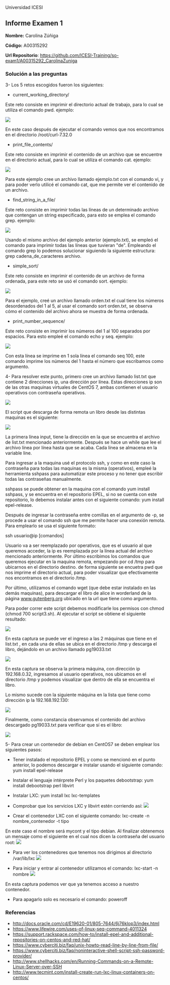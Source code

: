 Universidad ICESI
## Informe Examen 1
**Nombre:**  Carolina Zúñiga

**Código:**  A00315292

**Url Repositorio**: https://github.com/ICESI-Training/so-exam1/A00315292_CarolinaZuniga

### Solución a las preguntas

3- Los 5 retos escogidos fueron los siguientes:

- current_working_directory/

Este reto consiste en imprimir el directorio actual de trabajo, para lo cual se utiliza el comando pwd.
ejemplo:

![][1]

En este caso después de ejecutar el comando vemos que nos encontramos en el directorio /root/curl-7.32.0

- print_file_contents/ 

Este reto consiste en imprimir el contenido de un archivo que se encuentre en el directorio actual, para lo cual se utiliza el comando cat.
ejemplo:

![][2]

Para este ejemplo cree un archivo llamado ejemplo.txt con el comando vi, y para poder verlo utilicé el comando cat, que me permite ver el contenido de un archivo.

- find_string_in_a_file/

Este reto consiste en imprimir todas las líneas de un determinado archivo que contengan un string especificado, para esto se emplea el comando grep.
ejemplo:

![][3]

Usando el mismo archivo del ejemplo anterior (ejemplo.txt), se empleó el comando para imprimir todas las líneas que tuvieran "de". Empleando el comando grep lo podemos solucionar siguiendo la siguiente estructura:
grep cadena_de_caracteres archivo.

- simple_sort/

Este reto consiste en imprimir el contenido de un archivo de forma ordenada, para este reto se usó el comando sort.
ejemplo:

![][4]

Para el ejemplo, creé un archivo llamado orden.txt el cual tiene los números desordenados del 1 al 5, al usar el comando sort orden.txt, se observa cómo el contenido del archivo ahora se muestra de forma ordenada.

- print_number_sequence/

Este reto consiste en imprimir los números del 1 al 100 separados por espacios. Para esto empleé el comando echo y seq.
ejemplo:

![][5]

Con esta línea se imprime en 1 sola línea el comando seq 100, este comando imprime los números del 1 hasta el número que escribamos como argumento.

4- Para resolver este punto, primero cree un archivo llamado list.txt que contiene 2 direcciones ip, una dirección por línea. Estas direcciones ip son de las otras maquinas virtuales de CentOS 7, ambas contienen el usuario operativos con contraseña operativos.

![][10]

El script que descarga de forma remota un libro desde las distintas maquinas es el siguiente:

![][9]

La primera línea input, tiene la dirección en la que se encuentra el archivo de list.txt mencionado anteriormente. Después se hace un while que lee el archivo línea por línea hasta que se acaba. Cada línea se almacena en la variable line.

Para ingresar a la maquina usé el protocolo ssh, y como en este caso la contraseña para todas las maquinas es la misma (operativos), empleé la herramienta sshpass para automatizar este proceso y no tener que escribir todas las contraseñas manualmente.

sshpass se puede obtener en la maquina con el comando yum install sshpass, y se encuentra en el repositorio EPEL, si no se cuenta con este repositorio, lo debemos instalar antes con el siguiente comando: yum install epel-release.

Después de ingresar la contraseña entre comillas en el argumento de -p, se procede a usar el comando ssh que me permite hacer una conexión remota. Para emplearlo se usa el siguiente formato:

ssh usuario@ip [comandos]

Usuario va a ser reemplazado por operativos, que es el usuario al que queremos acceder, la ip es reemplazada por la línea actual del archivo mencionado anteriormente. Por último escribimos los comandos que queremos ejecutar en la maquina remota, empezando por cd /tmp para ubicarnos en el directorio destino. de forma siguiente se encuetra pwd que nos imprime el directorio actual, para poder visualizar que efectivamente nos encontramos en el directorio /tmp.

Por último, utilizamos el comando wget (que debe estar instalado en las demás maquinas), para descargar el libro de alice in worderland de la página www.gutenberg.org ubicado en la url que tiene como argumento.

Para poder correr este script debemos modificarle los permisos con chmod (chmod 700 script3.sh). Al ejecutar el script se obtiene el siguiente resultado:

![][6]

En esta captura se puede ver el ingreso a las 2 máquinas que tiene en el list.txt , en cada una de ellas se ubica en el directorio /tmp y descarga el libro, dejándolo en un archivo llamado pg19033.txt


![][7]

En esta captura se observa la primera máquina, con dirección ip 192.168.0.32, ingresamos al usuario operativos, nos ubicamos en el directorio /tmp y podemos visualizar que dentro de ella se encuentra el libro.

Lo mismo sucede con la siguiente máquina en la lista que tiene como dirección ip la 192.168.192.130:

![][8]

Finalmente, como constancia observamos el contenido del archivo descargado pg19033.txt para verificar que sí es el libro:

![][16]


5- Para crear un contenedor de debian en CentOS7 se deben emplear los siguientes pasos:

  - Tener instalado el repositorio EPEL y como se mencionó en el punto anterior, lo podemos descargar e instalar usando el siguiente comando:
yum install epel-release

  - Instalar el lenguaje intérprete Perl y los paquetes debootstrap:
yum install debootstrap perl libvirt

  - Instalar LXC:
yum install lxc lxc-templates

  - Comprobar que los servicios LXC  y libvirt estén corriendo así:
![][12]

  - Crear el contenedor LXC con el siguiente comando:
lxc-create -n nombre_contenedor -t tipo

En este caso el nombre será mycont y el tipo debian. Al finalizar obtenemos un mensaje como el siguiente en el cual nos dicen la contraseña del usuario root:
![][13]

- Para ver los contenedores que tenemos nos dirigimos al directorio /var/lib/lxc
![][14]

- Para iniciar y entrar al contenedor utilizamos el comando:
lxc-start -n nombre
![][15]

En esta captura podemos ver que ya tenemos acceso a nuestro contenedor. 

- Para apagarlo solo es necesario el comando: poweroff


### Referencias
- http://docs.oracle.com/cd/E19620-01/805-7644/6j76klop3/index.html
- https://www.lifewire.com/uses-of-linux-seq-command-4011324
- https://support.rackspace.com/how-to/install-epel-and-additional-repositories-on-centos-and-red-hat/
- https://www.cyberciti.biz/faq/unix-howto-read-line-by-line-from-file/
- https://www.cyberciti.biz/faq/noninteractive-shell-script-ssh-password-provider/
- http://www.shellhacks.com/en/Running-Commands-on-a-Remote-Linux-Server-over-SSH
- http://www.tecmint.com/install-create-run-lxc-linux-containers-on-centos/

[1]: Images/1.PNG
[2]: Images/2.PNG
[3]: Images/3.PNG
[4]: Images/4.PNG
[5]: Images/5.PNG
[6]: Images/6.PNG
[7]: Images/7.PNG
[8]: Images/8.PNG
[9]: Images/9.PNG
[10]: Images/10.PNG
[11]: Images/11.PNG
[12]: Images/12.PNG
[13]: Images/13.PNG
[14]: Images/14.PNG
[15]: Images/15.PNG
[16]: Images/16.PNG
